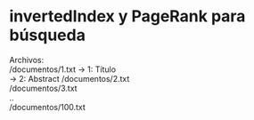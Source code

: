 # invertedIndex y PageRank para búsqueda  
Archivos:  
    /documentos/1.txt -> 1: Título  
                     -> 2: Abstract
  /documentos/2.txt  
  /documentos/3.txt  
  ..  
  /documentos/100.txt
